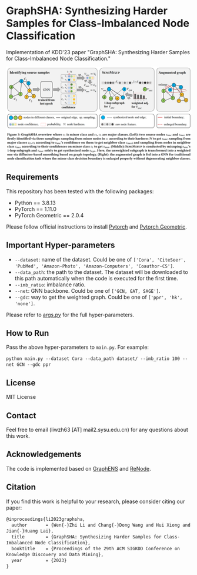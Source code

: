 # GraphSHA: Synthesizing Harder Samples for Class-Imbalanced Node Classification

Implementation of KDD'23 paper "GraphSHA: Synthesizing Harder Samples for Class-Imbalanced Node Classification."

![image-20220520144825959](GraphSHA_thumbnail.png)

## Requirements

This repository has been tested with the following packages:

- Python == 3.8.13
- PyTorch == 1.11.0
- PyTorch Geometric == 2.0.4

Please follow official instructions to install [Pytorch](https://pytorch.org/get-started/previous-versions/) and [Pytorch Geometric](https://pytorch-geometric.readthedocs.io/en/latest/notes/installation.html).

## Important Hyper-parameters

- `--dataset`: name of the dataset. Could be one of `['Cora', 'CiteSeer', 'PubMed', 'Amazon-Photo', 'Amazon-Computers', 'Coauthor-CS']`. 
- `--data_path`: the path to the dataset. The dataset will be downloaded to this path automatically when the code is executed for the first time.
- `--imb_ratio`: imbalance ratio.
- `--net`: GNN backbone. Could be one of `['GCN, GAT, SAGE']`.
- `--gdc`: way to get the weighted graph. Could be one of `['ppr', 'hk', 'none']`.

Please refer to [args.py](args.py) for the full hyper-parameters.

## How to Run

Pass the above hyper-parameters to `main.py`. For example:

```
python main.py --dataset Cora --data_path dataset/ --imb_ratio 100 --net GCN --gdc ppr
```

## License
MIT License

## Contact 
Feel free to email (liwzh63 [AT] mail2.sysu.edu.cn) for any questions about this work.

## Acknowledgements

The code is implemented based on [GraphENS](https://github.com/JoonHyung-Park/GraphENS) and [ReNode](https://github.com/victorchen96/ReNode).

## Citation

If you find this work is helpful to your research, please consider citing our paper:

```
@inproceedings{li2023graphsha,
  author       = {Wen{-}Zhi Li and Chang{-}Dong Wang and Hui Xiong and Jian{-}Huang Lai},
  title        = {GraphSHA: Synthesizing Harder Samples for Class-Imbalanced Node Classification},
  booktitle    = {Proceedings of the 29th ACM SIGKDD Conference on Knowledge Discovery and Data Mining},
  year         = {2023}
}
```


